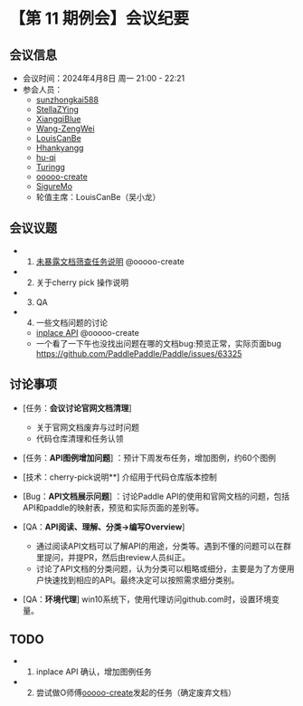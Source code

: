 # 【第 11 期例会】会议纪要

## 会议信息

- 会议时间：2024年4月8日 周一 21:00 - 22:21
- 参会人员：
  - [sunzhongkai588](https://github.com/sunzhongkai588)
  - [StellaZYing](https://github.com/StellaZYing)
  - [XiangqiBlue](https://github.com/XiangqiBlue)
  - [Wang-ZengWei](https://github.com/Wang-ZengWei)
  - [LouisCanBe](https://github.com/LouisCanBe)
  - [Hhankyangg](https://github.com/Hhankyangg)
  - [hu-qi](https://github.com/hu-qi)
  - [Turingg](https://github.com/Turingg)
  - [ooooo-create](https://github.com/ooooo-create)
  - [SigureMo](https://github.com/SigureMo)
  - 轮值主席：LouisCanBe（吴小龙）

## 会议议题
- 1.  [未暴露文档筛查任务说明](https://github.com/PaddlePaddle/docs/issues/6491) @ooooo-create 
- 2. 关于cherry pick 操作说明
- 3. QA
- 4. 一些文档问题的讨论
	- [inplace API](https://github.com/PaddlePaddle/Paddle/issues/63330)  @ooooo-create 
	- 一个看了一下午也没找出问题在哪的文档bug:预览正常，实际页面bug https://github.com/PaddlePaddle/Paddle/issues/63325

## 讨论事项

- [任务：**会议讨论官网文档清理**]
  - 关于官网文档废弃与过时问题
  - 代码仓库清理和任务认领
- [任务：**API图例增加问题**] ：预计下周发布任务，增加图例，约60个图例

- [技术：cherry-pick说明**] 介绍用于代码仓库版本控制

- [Bug：**API文档展示问题**] ：讨论Paddle API的使用和官网文档的问题，包括API和paddle的映射表，预览和实际页面的差别等。
- [QA：**API阅读、理解、分类->编写Overview**]
  - 通过阅读API文档可以了解API的用途，分类等。遇到不懂的问题可以在群里提问，并提PR，然后由review人员纠正。
  - 讨论了API文档的分类问题，认为分类可以粗略或细分，主要是为了方便用户快速找到相应的API。最终决定可以按照需求细分类别。
- [QA：**环境代理**] win10系统下，使用代理访问github.com时，设置环境变量。


## TODO

- 1. inplace API 确认，增加图例任务 
- 2. 尝试做O师傅[ooooo-create](https://github.com/ooooo-create)发起的任务（确定废弃文档）
